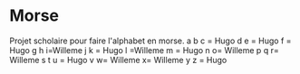 # Morse
Projet scholaire pour faire l'alphabet en morse.
a
b
c = Hugo
d
e = Hugo
f = Hugo
g
h
i=Willeme
j
k = Hugo
l =Willeme
m = Hugo
n
o= Willeme
p
q
r= Willeme
s
t
u = Hugo
v
w= Willeme
x= Willeme
y
z = Hugo

